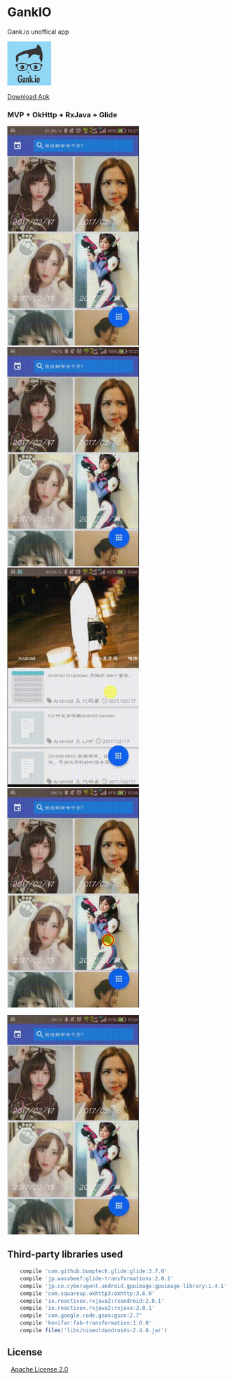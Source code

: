 # GankIO
Gank.io unoffical app


<img src="https://github.com/InnoFang/GankIO/blob/master/app/src/main/res/drawable/icon.png" height="100px" width="100px"/>

[Download Apk](https://github.com/InnoFang/GankIO/blob/master/apk/gankio.apk?raw=true)

### MVP + OkHttp + RxJava + Glide

<img src="https://github.com/InnoFang/GankIO/blob/master/gif/Category.gif" height="500px" width="300px"/>  <img src="https://github.com/InnoFang/GankIO/blob/master/gif/DailyGank.gif" height="500px" width="300px"/>  
<img src="https://github.com/InnoFang/GankIO/blob/master/gif/collection.gif" height="500px" width="300px"/>  <img src="https://github.com/InnoFang/GankIO/blob/master/gif/gankdetail.gif" height="500px" width="300px"/>

<img src="https://github.com/InnoFang/GankIO/blob/master/gif/search.gif" height="500px" width="300px"/>

## Third-party libraries used

```gradle
    compile 'com.github.bumptech.glide:glide:3.7.0'
    compile 'jp.wasabeef:glide-transformations:2.0.1'
    compile 'jp.co.cyberagent.android.gpuimage:gpuimage-library:1.4.1'
    compile 'com.squareup.okhttp3:okhttp:3.6.0'
    compile 'io.reactivex.rxjava2:rxandroid:2.0.1'
    compile 'io.reactivex.rxjava2:rxjava:2.0.1'
    compile 'com.google.code.gson:gson:2.7'
    compile 'konifar:fab-transformation:1.0.0'
    compile files('libs/nineoldandroids-2.4.0.jar')
```

## License 

   [Apache License 2.0](https://github.com/InnoFang/GankIO/blob/master/LICENSE)
